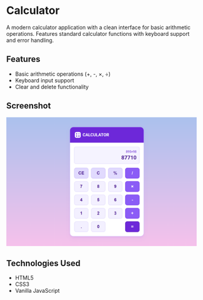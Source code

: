# Calculator

A modern calculator application with a clean interface for basic arithmetic operations.
Features standard calculator functions with keyboard support and error handling.


## Features
- Basic arithmetic operations (+, -, ×, ÷)
- Keyboard input support
- Clear and delete functionality


## Screenshot
![screenshot](screenshot.png)


## Technologies Used
- HTML5
- CSS3
- Vanilla JavaScript
